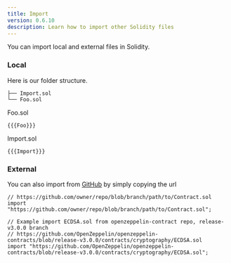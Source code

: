 ```yaml
---
title: Import
version: 0.6.10
description: Learn how to import other Solidity files
---
```


You can import local and external files in Solidity.

### Local

Here is our folder structure.

```
├── Import.sol
└── Foo.sol
```

Foo.sol

```solidity
{{{Foo}}}
```

Import.sol

```solidity
{{{Import}}}
```

### External

You can also import from [GitHub](https://github.com) by simply copying the url

```solidity
// https://github.com/owner/repo/blob/branch/path/to/Contract.sol
import "https://github.com/owner/repo/blob/branch/path/to/Contract.sol";

// Example import ECDSA.sol from openzeppelin-contract repo, release-v3.0.0 branch
// https://github.com/OpenZeppelin/openzeppelin-contracts/blob/release-v3.0.0/contracts/cryptography/ECDSA.sol
import "https://github.com/OpenZeppelin/openzeppelin-contracts/blob/release-v3.0.0/contracts/cryptography/ECDSA.sol";
```
